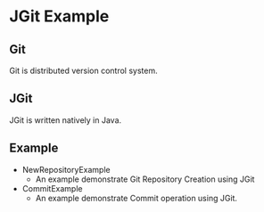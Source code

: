 # JGit Example

## Git 
Git is distributed version control system.

## JGit
JGit is written natively in Java. 

## Example
* NewRepositoryExample
	* An example demonstrate Git Repository Creation using JGit
* CommitExample
	* An example demonstrate Commit operation using JGit.

